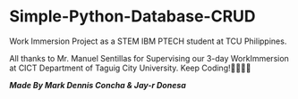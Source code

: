# Simple-Python-Database-CRUD
Work Immersion Project as a STEM  IBM PTECH student at TCU Philippines.


All thanks  to Mr. Manuel Sentillas for Supervising our 3-day WorkImmersion at CICT Department of Taguig City University.
Keep Coding!💛💛💛💛



***Made By Mark Dennis Concha & Jay-r Donesa***
